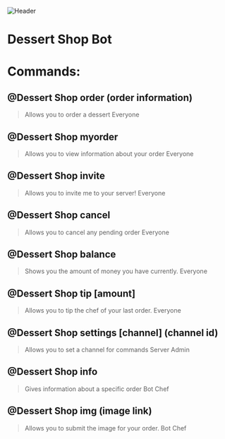 ![Header](https://lh6.googleusercontent.com/96jkad2RHo0arMCuXb78bDvOFm23EYn8XZN0Ve0PcK9GSp4w9z1eE6rS7yJ2yWjPya0dkHvpdA=w1200)

# Dessert Shop Bot

# Commands:

## @Dessert Shop order (order information)
> Allows you to order a dessert
> Everyone

## @Dessert Shop myorder
> Allows you to view information about your order
> Everyone

## @Dessert Shop invite
> Allows you to invite me to your server!
> Everyone

## @Dessert Shop cancel
> Allows you to cancel any pending order
> Everyone

## @Dessert Shop balance
> Shows you the amount of money you have currently.
> Everyone

## @Dessert Shop tip [amount]
> Allows you to tip the chef of your last order.
> Everyone

## @Dessert Shop settings [channel] (channel id)
> Allows you to set a channel for commands
> Server Admin

## @Dessert Shop info 
>Gives information about a specific order
>Bot Chef

## @Dessert Shop img (image link)
> Allows you to submit the image for your order.
> Bot Chef
